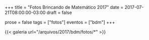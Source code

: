 +++
title = "Fotos Brincando de Matemático 2017"
date = 2017-07-21T08:00:00-03:00
draft = false

prose = false
tags = ["fotos"]
eventos = ["bdm"]
+++

{{< galeria url="/arquivos/2017/bdm/fotos/*" >}}

